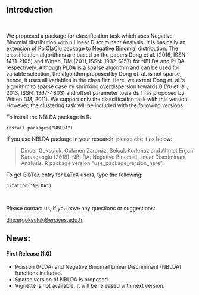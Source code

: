 ## Introduction

<!--
[![Build Status](http://bioconductor.org/shields/build/release/bioc/MLSeq.svg)](http://bioconductor.org/checkResults/devel/bioc-LATEST/MLSeq/)
[![Downloads](http://bioconductor.org/shields/downloads/MLSeq.svg)](http://bioconductor.org/packages/stats/bioc/MLSeq/)
[![InBioc](http://bioconductor.org/shields/years-in-bioc/MLSeq.svg)](http://bioconductor.org/packages/devel/bioc/html/MLSeq.html#since)
-->

<br>

We proposed a package for classification task which uses Negative Binomial distribution within Linear Discriminant Analysis. It is basically an extension of PoiClaClu package to Negative Binomial distribution. The classification algorithms are based on the papers Dong et al. (2016, ISSN: 1471-2105) and Witten, DM (2011, ISSN: 1932-6157) for NBLDA and PLDA respectively. Although PLDA is a sparse algorithm and can be used for variable selection, the algorithm proposed by Dong et. al. is not sparse, hence, it uses all variables in the classifier. Here, we extent Dong et. al.'s algorithm to sparse case by shrinking overdispersion towards 0 (Yu et. al., 2013, ISSN: 1367-4803) and offset parameter towards 1 (as proposed by Witten DM, 2011). We support only the classification task with this version. However, the clustering task will be included with the following versions.

To install the NBLDA package in R:

```{r, eval = FALSE, message=FALSE, warning=FALSE}
install.packages("NBLDA")
```

If you use NBLDA package in your research, please cite it as below:

> Dincer Goksuluk, Gokmen Zararsiz, Selcuk Korkmaz and Ahmet Ergun Karaagaoglu (2018). NBLDA: Negative Binomial Linear Discriminant Analysis. R package
  version "use_package_version_here".


To get BibTeX entry for LaTeX users, type the following:

```{r, eval = FALSE}
citation("NBLDA")
```

<br>

Please contact us, if you have any questions or suggestions:

  dincergoksuluk@erciyes.edu.tr

## News:

#### First Release (1.0)
* Poisson (PLDA) and Negative Binomail Linear Discriminant (NBLDA) functions included.
* Sparse version of NBLDA is proposed.
* Vignette is not available. It will be released with next version.
